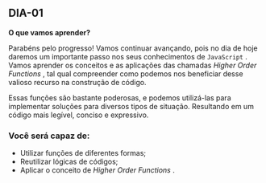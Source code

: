 ## DIA-01

**O que vamos aprender?**

Parabéns pelo progresso! Vamos continuar avançando, pois no dia de hoje daremos um importante passo nos seus conhecimentos de  `JavaScript`  . Vamos aprender os conceitos e as aplicações das chamadas  _Higher Order Functions_ , tal qual compreender como podemos nos beneficiar desse valioso recurso na construção de código.

Essas funções são bastante poderosas, e podemos utilizá-las para implementar soluções para diversos tipos de situação. Resultando em um código mais legível, conciso e expressivo.


### Você será capaz de:

-   Utilizar funções de diferentes formas;
-   Reutilizar lógicas de códigos;
-   Aplicar o conceito de  _Higher Order Functions_ .
